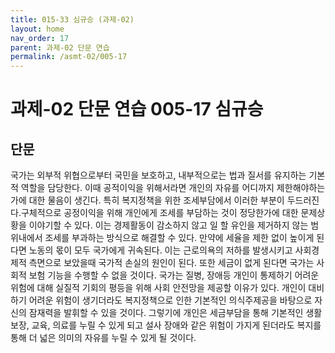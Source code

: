 ```yaml
---
title: 015-33 심규승 (과제-02)
layout: home
nav_order: 17
parent: 과제-02 단문 연습
permalink: /asmt-02/005-17
---
```


# 과제-02 단문 연습 005-17 심규승 

## 단문

국가는 외부적 위협으로부터 국민을 보호하고, 내부적으로는 법과 질서를 유지하는 기본적 역할을 담당한다. 이때 공적이익을 위해서라면 개인의 자유를 어디까지 제한해야하는 가에 대한 물음이 생긴다. 특히 복지정책을 위한 조세부담에서 이러한 부분이 두드러진다.구체적으로 공정이익을 위해 개인에게 조세를 부담하는 것이 정당한가에 대한 문제상황을 이야기할 수 있다. 이는 경제활동이 감소하지 않고 일 할 유인을 제거하지 않는 범위내에서 조세를 부과하는 방식으로 해결할 수 있다. 만약에 세율을 제한 없이 높이게 된다면 노동의 몫이 모두 국가에게 귀속된다. 이는 근로의욕의 저하를 발생시키고 사회경제적 측면으로 보았을때 국가적 손실의 원인이 된다. 또한 세금이 없게 된다면 국가는 사회적 보험 기능을 수행할 수 없을 것이다. 국가는 질병, 장애등 개인이 통제하기 어려운 위험에 대해 실질적 기회의 평등을 위해 사회 안전망을 제공할 이유가 있다. 개인이 대비하기 어려운 위험이 생기더라도 복지정책으로 인한 기본적인 의식주제공을 바탕으로  자신의 잠재력을 발휘할 수 있을 것이다. 그렇기에 개인은 세금부담을 통해 기본적인 생활보장, 교육, 의료를 누릴 수 있게 되고 설사 장애와 같은 위험이 가지게 된더라도 복지를 통해 더 넓은 의미의 자유를  누릴 수 있게 될 것이다.
